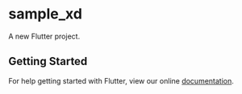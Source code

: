 # sample_xd

A new Flutter project.

## Getting Started

For help getting started with Flutter, view our online
[documentation](https://flutter.io/).
